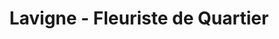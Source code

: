 ---
title: "Lavigne - Fleuriste de Quartier"
url: /montreal/lavigne-fleuriste-de-quartier/
shop: florist
---